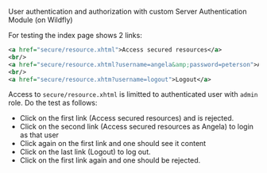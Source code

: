 User authentication and authorization with custom Server Authentication Module (on Wildfly)

For testing the index page shows 2 links:

```xml
<a href="secure/resource.xhtml">Access secured resources</a>
<br/>
<a href="secure/resource.xhtml?username=angela&amp;password=peterson">Access secured resources as Angela</a>
<br/>
<a href="secure/resource.xhtm?username=logout">Logout</a>
```

Access to `secure/resource.xhtml` is limitted to authenticated user with `admin` role. Do the test as follows:
- Click on the first link (Access secured resources) and is rejected.
- Click on the second link (Access secured resources as Angela) to login as that user
- Click again on the first link and one should see it content
- Click on the last link (Logout) to log out.
- Click on the first link again and one should be rejected.